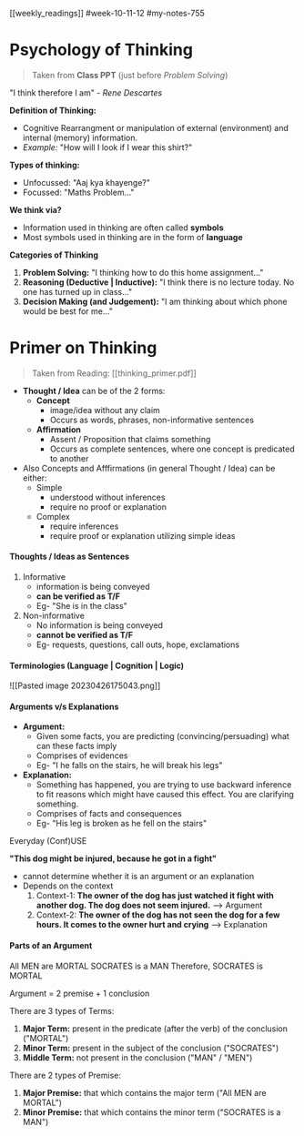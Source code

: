 [[weekly_readings]] #week-10-11-12  #my-notes-755 


# Psychology of Thinking

> Taken from **Class PPT** (just before *Problem Solving*)

"I think therefore I am" - *Rene Descartes*

**Definition of Thinking:**

- Cognitive Rearrangment or manipulation of external (environment) and internal (memory) information.
- *Example:* "How will I look if I wear this shirt?"

**Types of thinking:**

- Unfocussed: "Aaj kya khayenge?"
- Focussed: "Maths Problem..."

**We think via?**

- Information used in thinking are often called **symbols**
- Most symbols used in thinking are in the form of **language**

**Categories of Thinking**

1. **Problem Solving:** "I thinking how to do this home assignment..."
2. **Reasoning (Deductive | Inductive):** "I think there is no lecture today. No one has turned up in class..."
3. **Decision Making (and Judgement):** "I am thinking about which phone would be best for me..."

# Primer on Thinking

> Taken from Reading: [[thinking_primer.pdf]]

- **Thought / Idea** can be of the 2 forms:
	- **Concept**
		- image/idea without any claim
		- Occurs as words, phrases, non-informative sentences
	- **Affirmation** 
		- Assent / Proposition that claims something
		- Occurs as complete sentences, where one concept is predicated to another
- Also Concepts and Afffirmations (in general Thought / Idea) can be either:
	- Simple
		- understood without inferences
		- require no proof or explanation
	- Complex
		- require inferences
		- require proof or explanation utilizing simple ideas

#### Thoughts / Ideas as Sentences

1. Informative
	- information is being conveyed
	- **can be verified as T/F**
	- Eg- "She is in the class"
2. Non-informative
	- No information is being conveyed
	- **cannot be verified as T/F**
	- Eg- requests, questions, call outs, hope, exclamations

#### Terminologies (Language | Cognition | Logic)

![[Pasted image 20230426175043.png]]

#### Arguments v/s Explanations

- **Argument:**
	- Given some facts, you are predicting (convincing/persuading) what can these facts imply
	- Comprises of evidences
	- Eg- "I he falls on the stairs, he will break his legs"
- **Explanation:**
	- Something has happened, you are trying to use backward inference to fit reasons which might have caused this effect. You are clarifying something.
	- Comprises of facts and consequences
	- Eg- "His leg is broken as he fell on the stairs"

Everyday (Conf)USE

**"This dog might be injured, because he got in a fight"**

- cannot determine whether it is an argument or an explanation
- Depends on the context
	1. Context-1: **The owner of the dog has just watched it fight with another dog. The dog does not seem injured.** --> Argument
	2. Context-2: **The owner of the dog has not seen the dog for a few hours. It comes to the owner hurt and crying** --> Explanation

#### Parts of an Argument

All MEN are MORTAL
SOCRATES is a MAN
Therefore, SOCRATES is MORTAL

Argument = 2 premise + 1 conclusion

There are 3 types of Terms:
1. **Major Term:** present in the predicate (after the verb) of the conclusion ("MORTAL")
2. **Minor Term:** present in the subject of the conclusion ("SOCRATES")
3. **Middle Term:** not present in the conclusion ("MAN" / "MEN")

There are 2 types of Premise:
1. **Major Premise:** that which contains the major term ("All MEN are MORTAL")
2. **Minor Premise:** that which contains the minor term ("SOCRATES is a MAN")


